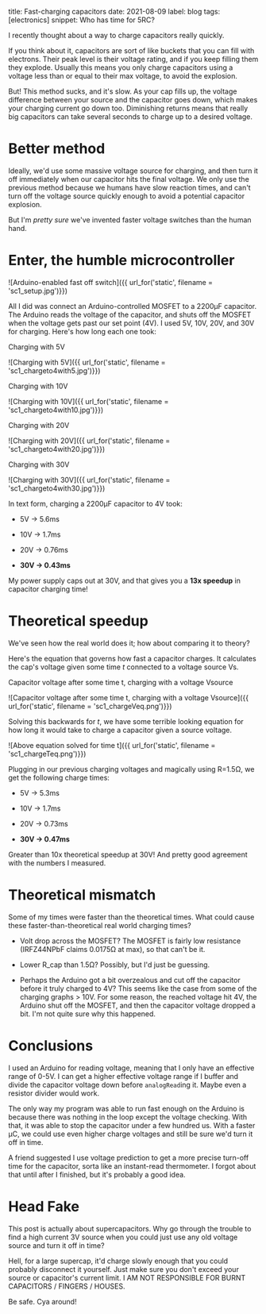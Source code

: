 title: Fast-charging capacitors
date: 2021-08-09
label: blog
tags: [electronics]
snippet: Who has time for 5RC?

I recently thought about a way to charge capacitors really quickly. 

If you think about it, capacitors are sort of like buckets that you can fill with electrons. Their peak level is their voltage rating, and if you keep filling them they explode. Usually this means you only charge capacitors using a voltage less than or equal to their max voltage, to avoid the explosion.

But! This method sucks, and it's slow. As your cap fills up, the voltage difference between your source and the capacitor goes down, which makes your charging current go down too. Diminishing returns means that really big capacitors can take several seconds to charge up to a desired voltage. 

# Better method
Ideally, we'd use some massive voltage source for charging, and then turn it off immediately when our capacitor hits the final voltage. We only use the previous method because we humans have slow reaction times, and can't turn off the voltage source quickly enough to avoid a potential capacitor explosion.

But I'm *pretty sure* we've invented faster voltage switches than the human hand.

# Enter, the humble microcontroller
![Arduino-enabled fast off switch]({{ url_for('static', filename = 'sc1_setup.jpg')}})


All I did was connect an Arduino-controlled MOSFET to a 2200µF capacitor. The Arduino reads the voltage of the capacitor, and shuts off the MOSFET when the voltage gets past our set point (4V). I used 5V, 10V, 20V, and 30V for charging. Here's how long each one took:

<p class="caption">Charging with 5V</p>
![Charging with 5V]({{ url_for('static', filename = 'sc1_chargeto4with5.jpg')}})

<p class="caption">Charging with 10V</p>
![Charging with 10V]({{ url_for('static', filename = 'sc1_chargeto4with10.jpg')}})

<p class="caption">Charging with 20V</p>
![Charging with 20V]({{ url_for('static', filename = 'sc1_chargeto4with20.jpg')}})

<p class="caption">Charging with 30V</p>
![Charging with 30V]({{ url_for('static', filename = 'sc1_chargeto4with30.jpg')}})

In text form, charging a 2200µF capacitor to 4V took:

- 5V -> 5.6ms

- 10V -> 1.7ms

- 20V -> 0.76ms

- **30V -> 0.43ms**

My power supply caps out at 30V, and that gives you a **13x speedup** in capacitor charging time!

# Theoretical speedup
We've seen how the real world does it; how about comparing it to theory?

Here's the equation that governs how fast a capacitor charges. It calculates the cap's voltage given some time *t* connected to a voltage source Vs.

<p class="caption">Capacitor voltage after some time t, charging with a voltage Vsource</p>
![Capacitor voltage after some time t, charging with a voltage Vsource]({{ url_for('static', filename = 'sc1_chargeVeq.png')}})

Solving this backwards for *t*, we have some terrible looking equation for how long it would take to charge a capacitor given a source voltage.

![Above equation solved for time t]({{ url_for('static', filename = 'sc1_chargeTeq.png')}})

Plugging in our previous charging voltages and magically using R=1.5Ω, we get the following charge times:

- 5V -> 5.3ms

- 10V -> 1.7ms

- 20V -> 0.73ms

- **30V -> 0.47ms**


Greater than 10x theoretical speedup at 30V! And pretty good agreement with the numbers I measured. 

# Theoretical mismatch

Some of my times were faster than the theoretical times. What could cause these faster-than-theoretical real world charging times? 

- Volt drop across the MOSFET? The MOSFET is fairly low resistance (IRFZ44NPbF claims 0.0175Ω at max), so that can't be it. 

- Lower R_cap than 1.5Ω? Possibly, but I'd just be guessing.

- Perhaps the Arduino got a bit overzealous and cut off the capacitor before it truly charged to 4V? This seems like the case from some of the charging graphs > 10V. For some reason, the reached voltage hit 4V, the Arduino shut off the MOSFET, and then the capacitor voltage dropped a bit. I'm not quite sure why this happened.

# Conclusions
I used an Arduino for reading voltage, meaning that I only have an effective range of 0-5V. I can get a higher effective voltage range if I buffer and divide the capacitor voltage down before `analogRead`ing it. Maybe even a resistor divider would work.

The only way my program was able to run fast enough on the Arduino is because there was nothing in the loop except the voltage checking. With that, it was able to stop the capacitor under a few hundred us. With a faster µC, we could use even higher charge voltages and still be sure we'd turn it off in time.

A friend suggested I use voltage prediction to get a more precise turn-off time for the capacitor, sorta like an instant-read thermometer. I forgot about that until after I finished, but it's probably a good idea.

# Head Fake

This post is actually about supercapacitors. Why go through the trouble to find a high current 3V source when you could just use any old voltage source and turn it off in time? 

Hell, for a large supercap, it'd charge slowly enough that you could probably disconnect it yourself. Just make sure you don't exceed your source or capacitor's current limit. I AM NOT RESPONSIBLE FOR BURNT CAPACITORS / FINGERS / HOUSES. 

Be safe. Cya around!
